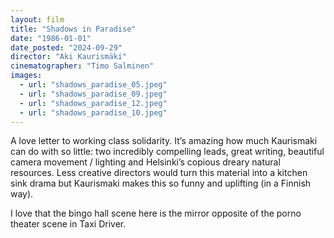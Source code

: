 ```yaml
---
layout: film
title: "Shadows in Paradise"
date: "1986-01-01"
date_posted: "2024-09-29"
director: "Aki Kaurismäki"
cinematographer: "Timo Salminen"
images:
  - url: "shadows_paradise_05.jpeg"
  - url: "shadows_paradise_09.jpeg"
  - url: "shadows_paradise_12.jpeg"
  - url: "shadows_paradise_10.jpeg"
---
```


A love letter to working class solidarity. It’s amazing how much Kaurismaki can do with so little: two incredibly compelling leads, great writing, beautiful camera movement / lighting and Helsinki’s copious dreary natural resources. Less creative directors would turn this material into a kitchen sink drama but Kaurismaki makes this so funny and uplifting (in a Finnish way).

I love that the bingo hall scene here is the mirror opposite of the porno theater scene in Taxi Driver.
